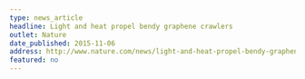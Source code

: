 ```yaml
---
type: news_article
headline: Light and heat propel bendy graphene crawlers
outlet: Nature
date_published: 2015-11-06
address: http://www.nature.com/news/light-and-heat-propel-bendy-graphene-crawlers-1.18742
featured: no
---
```


